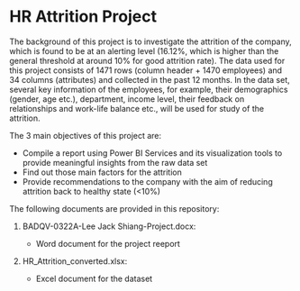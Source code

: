 # HR Attrition Project

The background of this project is to investigate the attrition of the company, which is found to be at an alerting level (16.12%, which is higher than the general threshold at around 10% for good attrition rate). The data used for this project consists of 1471 rows (column header + 1470 employees) and 34 columns (attributes) and collected in the past 12 months. In the data set, several key information of the employees, for example, their demographics (gender, age etc.), department, income level, their feedback on relationships and work-life balance etc., will be used for study of the attrition.

The 3 main objectives of this project are:
* Compile a report using Power BI Services and its visualization tools to provide meaningful insights from the raw data set
* Find out those main factors for the attrition
* Provide recommendations to the company with the aim of reducing attrition back to healthy state (<10%)

The following documents are provided in this repository:
1. BADQV-0322A-Lee Jack Shiang-Project.docx:
    * Word document for the project reeport

2. HR_Attrition_converted.xlsx:
    * Excel document for the dataset
